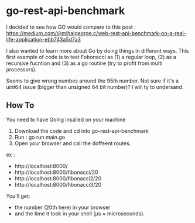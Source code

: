 # go-rest-api-benchmark

I decided to see how GO would compare to this post : https://medium.com/@mihaigeorge.c/web-rest-api-benchmark-on-a-real-life-application-ebb743a5d7a3

I also wanted to learn more about Go by doing things in different ways. This first example of code is to test Fobonacci as (1) a regular loop, (2) as a recursive fucntion and (3) as a go routine (try to profit from multi processors).

Seems to give wrong numbes around the 95th number.  Not sure if it's a uint64 issue (bigger than unsigned 64 bit number)?  I will ty to undersand.

## How To
You need to have Golng insalled on your machine
1) Download the code and cd into go-rest-api-benchmark
2) Run : go run main.go
3) Open your browser and call the doffeent routes.

ex :
- http://localhost:8000/
- http://localhost:8000/fibonacci/20
- http://localhost:8000/fibonacci2/20
- http://localhost:8000/fibonacci3/20

You'll get:
- the number (20th here) in your browser
- and the time it took in your shell (µs = microseconds).
